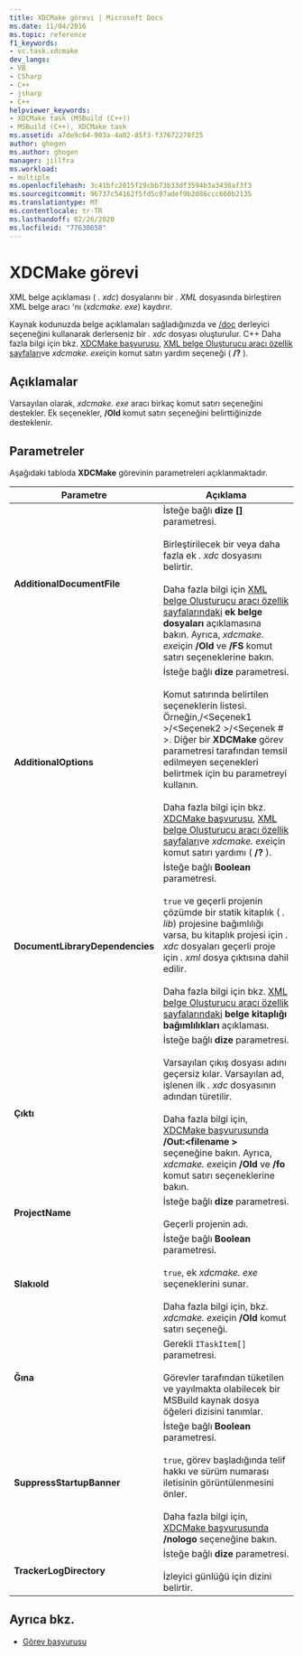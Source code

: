 ```yaml
---
title: XDCMake görevi | Microsoft Docs
ms.date: 11/04/2016
ms.topic: reference
f1_keywords:
- vc.task.xdcmake
dev_langs:
- VB
- CSharp
- C++
- jsharp
- C++
helpviewer_keywords:
- XDCMake task (MSBuild (C++))
- MSBuild (C++), XDCMake task
ms.assetid: a7de9c64-903a-4a02-85f3-f37672270f25
author: ghogen
ms.author: ghogen
manager: jillfra
ms.workload:
- multiple
ms.openlocfilehash: 3c41bfc2015f29cbb73b33df3594b3a3430af3f3
ms.sourcegitcommit: 96737c54162f5fd5c97adef9b2d86ccc660b2135
ms.translationtype: MT
ms.contentlocale: tr-TR
ms.lasthandoff: 02/26/2020
ms.locfileid: "77630658"
---
```

# <a name="xdcmake-task"></a>XDCMake görevi

XML belge açıklaması ( *. xdc*) dosyalarını bir *. XML* dosyasında birleştiren XML belge aracı 'nı (*xdcmake. exe*) kaydırır.

 Kaynak kodunuzda belge açıklamaları sağladığınızda ve [/doc](/cpp/build/reference/doc-process-documentation-comments-c-cpp) derleyici seçeneğini kullanarak derlerseniz bir *. xdc* dosyası oluşturulur. C++ Daha fazla bilgi için bkz. [XDCMake başvurusu](/cpp/build/reference/xdcmake-reference), [XML belge Oluşturucu aracı özellik sayfaları](/cpp/build/reference/xml-document-generator-tool-property-pages)ve *xdcmake. exe*için komut satırı yardım seçeneği ( **/?** ).

## <a name="remarks"></a>Açıklamalar

 Varsayılan olarak, *xdcmake. exe* aracı birkaç komut satırı seçeneğini destekler. Ek seçenekler, **/Old** komut satırı seçeneğini belirttiğinizde desteklenir.

## <a name="parameters"></a>Parametreler

 Aşağıdaki tabloda **XDCMake** görevinin parametreleri açıklanmaktadır.

|Parametre|Açıklama|
|---------------|-----------------|
|**AdditionalDocumentFile**|İsteğe bağlı **dize []** parametresi.<br /><br /> Birleştirilecek bir veya daha fazla ek *. xdc* dosyasını belirtir.<br /><br /> Daha fazla bilgi için [XML belge Oluşturucu aracı özellik sayfalarındaki](/cpp/build/reference/xml-document-generator-tool-property-pages) **ek belge dosyaları** açıklamasına bakın. Ayrıca, *xdcmake. exe*için **/Old** ve **/FS** komut satırı seçeneklerine bakın.|
|**AdditionalOptions**|İsteğe bağlı **dize** parametresi.<br /><br /> Komut satırında belirtilen seçeneklerin listesi. Örneğin,/\<Seçenek1 >/\<Seçenek2 >/\<Seçenek # >. Diğer bir **XDCMake** görev parametresi tarafından temsil edilmeyen seçenekleri belirtmek için bu parametreyi kullanın.<br /><br /> Daha fazla bilgi için bkz. [XDCMake başvurusu](/cpp/build/reference/xdcmake-reference), [XML belge Oluşturucu aracı özellik sayfaları](/cpp/build/reference/xml-document-generator-tool-property-pages)ve *xdcmake. exe*için komut satırı yardımı ( **/?** ).|
|**DocumentLibraryDependencies**|İsteğe bağlı **Boolean** parametresi.<br /><br /> `true` ve geçerli projenin çözümde bir statik kitaplık ( *. lib*) projesine bağımlılığı varsa, bu kitaplık projesi için *. xdc* dosyaları geçerli proje için *. xml* dosya çıktısına dahil edilir.<br /><br /> Daha fazla bilgi için bkz. [XML belge Oluşturucu aracı özellik sayfalarındaki](/cpp/build/reference/xml-document-generator-tool-property-pages) **belge kitaplığı bağımlılıkları** açıklaması.|
|**Çıktı**|İsteğe bağlı **dize** parametresi.<br /><br /> Varsayılan çıkış dosyası adını geçersiz kılar. Varsayılan ad, işlenen ilk *. xdc* dosyasının adından türetilir.<br /><br /> Daha fazla bilgi için, [XDCMake başvurusunda](/cpp/build/reference/xdcmake-reference) **/Out:\<filename >** seçeneğine bakın. Ayrıca, *xdcmake. exe*için **/Old** ve **/fo** komut satırı seçeneklerine bakın.|
|**ProjectName**|İsteğe bağlı **dize** parametresi.<br /><br /> Geçerli projenin adı.|
|**Slakıold**|İsteğe bağlı **Boolean** parametresi.<br /><br /> `true`, ek *xdcmake. exe* seçeneklerini sunar.<br /><br /> Daha fazla bilgi için, bkz. *xdcmake. exe*için **/Old** komut satırı seçeneği.|
|**Ğına**|Gerekli `ITaskItem[]` parametresi.<br /><br /> Görevler tarafından tüketilen ve yayılmakta olabilecek bir MSBuild kaynak dosya öğeleri dizisini tanımlar.|
|**SuppressStartupBanner**|İsteğe bağlı **Boolean** parametresi.<br /><br /> `true`, görev başladığında telif hakkı ve sürüm numarası iletisinin görüntülenmesini önler.<br /><br /> Daha fazla bilgi için, [XDCMake başvurusunda](/cpp/build/reference/xdcmake-reference) **/nologo** seçeneğine bakın.|
|**TrackerLogDirectory**|İsteğe bağlı **dize** parametresi.<br /><br /> İzleyici günlüğü için dizini belirtir.|

## <a name="see-also"></a>Ayrıca bkz.

- [Görev başvurusu](../msbuild/msbuild-task-reference.md)